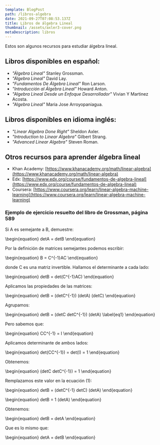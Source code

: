 ```yaml
---
template: BlogPost
path: /libros-algebra
date: 2021-09-27T07:08:53.137Z
title: Libros de álgebra Lineal
thumbnail: /assets/axler3-cover.png
metaDescription: libros
---
```


Estos son algunos recursos para estudiar álgebra lineal.

## Libros disponibles en español:

* *"Álgebra Lineal"* Stanley Grossman.
* *"Álgebra Lineal"* David Lay.
* *"Fundamentos De Álgebra Lineal"* Ron Larson.
* *"Introducción al Álgebra Lineal"* Howard Anton.
* *"Algebra Lineal Desde un Enfoque Desarrollador"* Vivian Y Martinez Acosta.
* *"Algebra Lineal"* Maria Jose Arroyopaniagua.

## Libros disponibles en idioma inglés:

* *"Linear Algebra Done Right"* Sheldon Axler.
* *"Introduction to Linear Algebra"* Gilbert Strang.
* *"Advanced Linear Algebra"* Steven Roman.

## Otros recursos para aprender álgebra lineal

* Khan Academy: [https://www.khanacademy.org/math/linear-algebra](https://www.khanacademy.org/math/linear-algebra)
* Edx: [https://www.edx.org/course/fundamentos-de-algebra-lineal](https://www.edx.org/course/fundamentos-de-algebra-lineal)
* Coursera: [https://www.coursera.org/learn/linear-algebra-machine-learning](https://www.coursera.org/learn/linear-algebra-machine-learning)


### Ejemplo de ejercicio resuelto del libro de Grossman, página 589

Si A es semejante a B, demuestre:

\begin{equation}
detA = detB
\end{equation}

Por la definición de matrices semejantes podemos escribir:

\begin{equation}
B = C^{-1}AC
\end{equation}

donde C es una matriz invertible. Hallamos el determinante a cada lado:

\begin{equation}
detB = det(C^{-1}AC)
\end{equation}

Aplicamos las propiedades de las matrices:

\begin{equation}
detB = (detC^{-1}) (detA) (detC)
\end{equation}

Agrupamos:

\begin{equation}
    detB = (detC detC^{-1}) (detA) \label{eq1}
\end{equation}

Pero sabemos que:

\begin{equation}
CC^{-1} = I
\end{equation}

Aplicamos determinante de ambos lados:

\begin{equation}
det(CC^{-1}) = det(I) = 1
\end{equation}

Obtenemos:

\begin{equation}
(detC detC^{-1}) = 1
\end{equation}

Remplazamos este valor en la ecuación (1):

\begin{equation}
detB = (detC^{-1} detC) (detA) 
\end{equation}

\begin{equation}
detB = 1 (detA) 
\end{equation}

Obtenemos:

\begin{equation}
detB = detA 
\end{equation}

Que es lo mismo que:

\begin{equation}
detA = detB 
\end{equation}